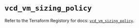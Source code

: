 # `vcd_vm_sizing_policy`

Refer to the Terraform Registory for docs: [`vcd_vm_sizing_policy`](https://registry.terraform.io/providers/vmware/vcd/3.10.0/docs/resources/vm_sizing_policy).
